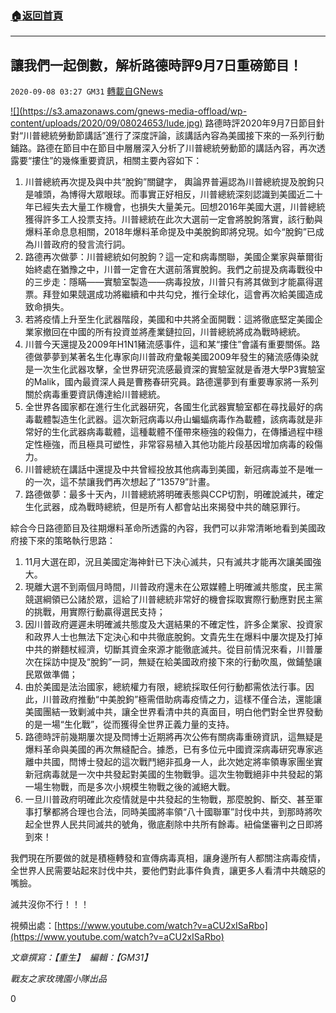 ###  [:house:返回首頁](https://github.com/ourhimalayas/txt)
---

## 讓我們一起倒數，解析路德時評9月7日重磅節目！
`2020-09-08 03:27 GM31` [轉載自GNews](https://gnews.org/zh-hant/340730/)

[!\[\](https://s3.amazonaws.com/gnews-media-offload/wp-content/uploads/2020/09/08024653/lude.jpg)](https://www.youtube.com/watch?v=aCU2xISaRbo)
路德時評2020年9月7日節目針對“川普總統勞動節講話”進行了深度評論，該講話內容為美國接下來的一系列行動鋪路。路德在節目中在節目中層層深入分析了川普總統勞動節的講話內容，再次透露要“摟住”的幾條重要資訊，相關主要內容如下：

1. 川普總統再次提及與中共“脫鉤”關鍵字， 輿論界普遍認為川普總統提及脫鉤只是噱頭，為博得大眾眼球。而事實正好相反，川普總統深刻認識到美國近二十年已經失去大量工作機會，也損失大量美元。回想2016年美國大選，川普總統獲得許多工人投票支持。川普總統在此次大選前一定會將脫鉤落實，該行動與爆料革命息息相關，2018年爆料革命提及中美脫鉤即將兌現。如今“脫鉤”已成為川普政府的發言流行詞。
2. 路德再次做夢：川普總統如何脫鉤？這一定和病毒關聯，美國企業家與華爾街始終處在猶豫之中，川普一定會在大選前落實脫鉤。我們之前提及病毒戰役中的三步走：隱瞞——實驗室製造——病毒投放，川普只有將其做到才能贏得選票。拜登如果競選成功將繼續和中共勾兌，推行全球化，這會再次給美國造成致命損失。
3. 若將疫情上升至生化武器階段，美國和中共將全面開戰：這將徹底堅定美國企業家撤回在中國的所有投資並將產業鏈拉回，川普總統將成為戰時總統。
4. 川普今天還提及2009年H1N1豬流感事件，這和某“摟住”會議有重要關係。路德做夢夢到某著名生化專家向川普政府彙報美國2009年發生的豬流感傳染就是一次生化武器攻擊，全世界研究流感最資深的實驗室就是香港大學P3實驗室的Malik，國內最資深人員是曹務春研究員。路德還夢到有重要專家將一系列關於病毒重要資訊傳達給川普總統。
5. 全世界各國家都在進行生化武器研究，各國生化武器實驗室都在尋找最好的病毒載體製造生化武器。這次新冠病毒以舟山蝙蝠病毒作為載體，該病毒就是非常好的生化武器病毒載體，這種載體不僅帶來極強的殺傷力，在傳播過程中穩定性極強，而且極具可塑性，非常容易植入其他功能片段基因增加病毒的殺傷力。
6. 川普總統在講話中還提及中共曾經投放其他病毒到美國，新冠病毒並不是唯一的一次，這不禁讓我們再次想起了“13579”計畫。
7. 路德做夢：最多十天內，川普總統將明確表態與CCP切割，明確說滅共，確定生化武器，成為戰時總統，但是所有人都會站出來揭發中共的醜惡罪行。


綜合今日路德節目及往期爆料革命所透露的內容，我們可以非常清晰地看到美國政府接下來的策略執行思路：

1. 11月大選在即，況且美國定海神針已下決心滅共，只有滅共才能再次讓美國強大。
2. 現離大選不到兩個月時間，川普政府還未在公眾媒體上明確滅共態度，民主黨競選綱領已公諸於眾，這給了川普總統非常好的機會採取實際行動應對民主黨的挑戰，用實際行動贏得選民支持；
3. 因川普政府遲遲未明確滅共態度及大選結果的不確定性，許多企業家、投資家和政界人士也無法下定決心和中共徹底脫鉤。文貴先生在爆料中屢次提及打掉中共的擀麵杖經濟，切斷其資金來源才能徹底滅共。從目前情況來看，川普屢次在採訪中提及“脫鉤”一詞，無疑在給美國政府接下來的行動吹風，做鋪墊讓民眾做準備；
4. 由於美國是法治國家，總統權力有限，總統採取任何行動都需依法行事。因此，川普政府推動“中美脫鉤”極需借助病毒疫情之力，這樣不僅合法，還能讓美國團結一致剿滅中共，讓全世界看清中共的真面目，明白他們對全世界發動的是一場“生化戰”，從而獲得全世界正義力量的支持。
5. 路德時評前幾期屢次提及閆博士近期將再次公佈有關病毒重磅資訊，這無疑是爆料革命與美國的再次無縫配合。據悉，已有多位元中國資深病毒研究專家逃離中共國，閆博士發起的這次戰鬥絕非孤身一人，此次她定將率領專家團坐實新冠病毒就是一次中共發起對美國的生物戰爭。這次生物戰絕非中共發起的第一場生物戰，而是多次小規模生物戰之後的滅絕大戰。
6. 一旦川普政府明確此次疫情就是中共發起的生物戰，那麼脫鉤、斷交、甚至軍事打擊都將合理也合法，同時美國將率領“八十國聯軍”討伐中共，到那時將吹起全世界人民共同滅共的號角，徹底剷除中共所有餘毒。紐倫堡審判之日即將到來！


我們現在所要做的就是積極轉發和宣傳病毒真相，讓身邊所有人都關注病毒疫情，全世界人民需要站起來討伐中共，要他們對此事件負責，讓更多人看清中共醜惡的嘴臉。

滅共沒你不行！！！

視頻出處：[https://www.youtube.com/watch?v=aCU2xISaRbo](https://www.youtube.com/watch?v=aCU2xISaRbo)

*文章撰寫：【重生】  編輯：【GM31】*

*戰友之家玫瑰園小隊出品*

0
